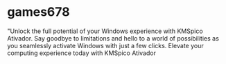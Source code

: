# games678
"Unlock the full potential of your Windows experience with KMSpico Ativador. Say goodbye to limitations and hello to a world of possibilities as you seamlessly activate Windows with just a few clicks. Elevate your computing experience today with KMSpico Ativador

